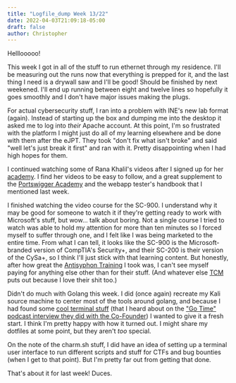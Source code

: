 ```yaml
---
title: "Logfile_dump Week 13/22"
date: 2022-04-03T21:09:18-05:00
draft: false
author: Christopher
---
```


Helllooooo!

This week I got in all of the stuff to run ethernet through my residence. I'll be measuring out the runs now that everything is prepped for it, and the last thing I need is a drywall saw and I'll be good! Should be finished by next weekened. I'll end up running between eight and twelve lines so hopefully it goes smoothly and I don't have major issues making the plugs.

For actual cybersecurity stuff, I ran into a problem with INE's new lab format (again). Instead of starting up the box and dumping me into the desktop it asked me to log into *their* Apache account. At this point, I'm so frustrated with the platform I might just do all of my learning elsewhere and be done with them after the eJPT. They took "don't fix what isn't broke" and said "well let's just break it first" and ran with it. Pretty disappointing when I had high hopes for them. 

I continued watching some of Rana Khalil's videos after I signed up for her [academy](https://academy.ranakhalil.com/). I find her videos to be easy to follow, and a great supplement to the [Portswigger Academy](https://portswigger.net/web-security) and the webapp tester's handbook that I mentioned last week. 

I finished watching the video course for the SC-900. I understand why it may be good for someone to watch it if they're getting ready to work with Microsoft's stuff, but wow... talk about boring. Not a single course I tried to watch was able to hold my attention for more than ten minutes so I forced myself to suffer through one, and I felt like I was being marketed to the entire time. From what I can tell, it looks like the SC-900 is the Microsoft-branded version of CompTIA's Security+, and their SC-200 is their version of the CySa+, so I think I'll just stick with that learning content. But honestly, after how great the [Antisyphon Training](https://www.antisyphontraining.com/) I took was, I can't see myself paying for anything else other than for their stuff. (And whatever else [TCM](https://academy.tcm-sec.com/) puts out because I love their shit too.) 

Didn't do much with Golang this week. I did (once again) recreate my Kali source machine to center most of the tools around golang, and because I had found some [cool terminal stuff](https://charm.sh/) (that I heard about on the ["Go Time" podcast interview they did with the Co-Founder](https://changelog.com/gotime/222)) I wanted to give it a fresh start. I think I'm pretty happy with how it turned out. I might share my dotfiles at some point, but they aren't *too* special.

On the note of the charm.sh stuff, I did have an idea of setting up a terminal user interface to run different scripts and stuff for CTFs and bug bounties (when I get to that point). But I'm pretty far out from getting that done. 

That's about it for last week! Duces.
